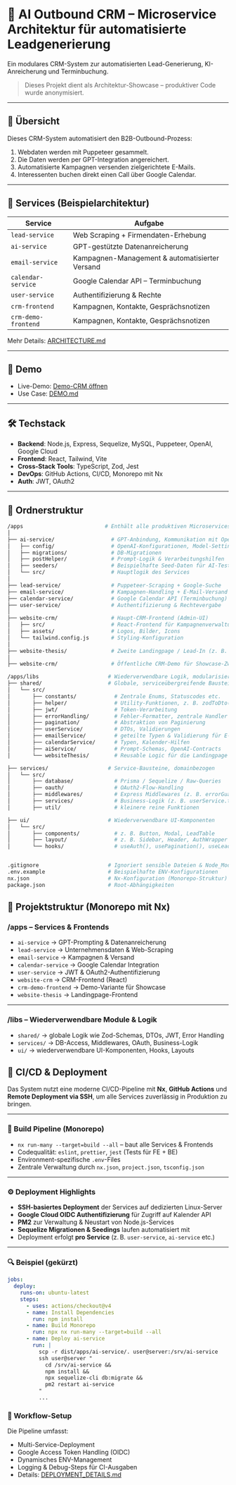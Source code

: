 # 🧠 AI Outbound CRM – Microservice Architektur für automatisierte Leadgenerierung

Ein modulares CRM-System zur automatisierten Lead-Generierung, KI-Anreicherung und Terminbuchung.

> Dieses Projekt dient als Architektur-Showcase – produktiver Code wurde anonymisiert.

---

## 🚀 Übersicht

Dieses CRM-System automatisiert den B2B-Outbound-Prozess:

1. Webdaten werden mit Puppeteer gesammelt.
2. Die Daten werden per GPT-Integration angereichert.
3. Automatisierte Kampagnen versenden zielgerichtete E-Mails.
4. Interessenten buchen direkt einen Call über Google Calendar.

---

## 🧱 Services (Beispielarchitektur)

| Service             | Aufgabe                                        |
| ------------------- | ---------------------------------------------- |
| `lead-service`      | Web Scraping + Firmendaten-Erhebung            |
| `ai-service`        | GPT-gestützte Datenanreicherung                |
| `email-service`     | Kampagnen-Management & automatisierter Versand |
| `calendar-service`  | Google Calendar API – Terminbuchung            |
| `user-service`      | Authentifizierung & Rechte                     |
| `crm-frontend`      | Kampagnen, Kontakte, Gesprächsnotizen          |
| `crm-demo-frontend` | Kampagnen, Kontakte, Gesprächsnotizen          |

Mehr Details: [ARCHITECTURE.md](./ARCHITECTURE.md)

---

## 📸 Demo

- Live-Demo: [Demo-CRM öffnen](https://demo.crm.v2202210185651204820.powersrv.de/login)
- Use Case: [DEMO.md](./DEMO.md)

---

## 🛠️ Techstack

- **Backend**: Node.js, Express, Sequelize, MySQL, Puppeteer, OpenAI, Google Cloud
- **Frontend**: React, Tailwind, Vite
- **Cross-Stack Tools**: TypeScript, Zod, Jest
- **DevOps**: GitHub Actions, CI/CD, Monorepo mit Nx
- **Auth**: JWT, OAuth2

---

## 📂 Ordnerstruktur

```bash
/apps                          # Enthält alle produktiven Microservices & Frontends
│
├── ai-service/                  # GPT-Anbindung, Kommunikation mit OpenAI API
│   ├── config/                  # OpenAI-Konfigurationen, Model-Settings
│   ├── migrations/              # DB-Migrationen
│   ├── postHelper/              # Prompt-Logik & Verarbeitungshilfen
│   ├── seeders/                 # Beispielhafte Seed-Daten für AI-Tests
│   └── src/                     # Hauptlogik des Services
│
├── lead-service/                # Puppeteer-Scraping + Google-Suche
├── email-service/               # Kampagnen-Handling + E-Mail-Versand
├── calendar-service/            # Google Calendar API (Terminbuchung)
├── user-service/                # Authentifizierung & Rechtevergabe
│
├── website-crm/                 # Haupt-CRM-Frontend (Admin-UI)
│   ├── src/                     # React-Frontend für Kampagnenverwaltung
│   ├── assets/                  # Logos, Bilder, Icons
│   └── tailwind.config.js       # Styling-Konfiguration
│
├── website-thesis/              # Zweite Landingpage / Lead-In (z. B. für Kampagnen)
│
├── website-crm/                 # Öffentliche CRM-Demo für Showcase-Zwecke

/apps/libs                      # Wiederverwendbare Logik, modularisiert durch Nx
├── shared/                     # Globale, serviceübergreifende Bausteine
│   └── src/
│       ├── constants/            # Zentrale Enums, Statuscodes etc.
│       ├── helper/               # Utility-Funktionen, z. B. zodToDto(), sleep()
│       ├── jwt/                  # Token-Verarbeitung
│       ├── errorHandling/        # Fehler-Formatter, zentrale Handler
│       ├── pagination/           # Abstraktion von Paginierung
│       ├── userService/          # DTOs, Validierungen
│       ├── emailService/         # geteilte Typen & Validierung für E-Mail-Logik
│       ├── calendarService/      # Typen, Kalender-Hilfen
│       ├── aiService/            # Prompt-Schemas, OpenAI-Contracts
│       └── websiteThesis/        # Reusable Logic für die Landingpage

├── services/                   # Service-Bausteine, domainbezogen
│   └── src/
│       ├── database/             # Prisma / Sequelize / Raw-Queries
│       ├── oauth/                # OAuth2-Flow-Handling
│       ├── middlewares/          # Express Middlewares (z. B. errorGuard, logUser)
│       ├── services/             # Business-Logik (z. B. userService.ts, leadEnricher.ts)
│       ├── util/                 # kleinere reine Funktionen

├── ui/                         # Wiederverwendbare UI-Komponenten
│   └── src/
│       ├── components/           # z. B. Button, Modal, LeadTable
│       ├── layout/               # z. B. Sidebar, Header, AuthWrapper
│       └── hooks/                # useAuth(), usePagination(), useLeads()


.gitignore                      # Ignoriert sensible Dateien & Node_Modules
.env.example                    # Beispielhafte ENV-Konfigurationen
nx.json                         # Nx-Konfiguration (Monorepo-Struktur)
package.json                    # Root-Abhängigkeiten
```

## 📂 Projektstruktur (Monorepo mit Nx)

### /apps – Services & Frontends

- `ai-service` → GPT-Prompting & Datenanreicherung
- `lead-service` → Unternehmensdaten & Web-Scraping
- `email-service` → Kampagnen & Versand
- `calendar-service` → Google Calendar Integration
- `user-service` → JWT & OAuth2-Authentifizierung
- `website-crm` → CRM-Frontend (React)
- `crm-demo-frontend` → Demo-Variante für Showcase
- `website-thesis` → Landingpage-Frontend

---

### /libs – Wiederverwendbare Module & Logik

- `shared/` → globale Logik wie Zod-Schemas, DTOs, JWT, Error Handling
- `services/` → DB-Access, Middlewares, OAuth, Business-Logik
- `ui/` → wiederverwendbare UI-Komponenten, Hooks, Layouts

## 🚀 CI/CD & Deployment

Das System nutzt eine moderne CI/CD-Pipeline mit **Nx**, **GitHub Actions** und **Remote Deployment via SSH**, um alle Services zuverlässig in Produktion zu bringen.

---

### 🔧 Build Pipeline (Monorepo)

- `nx run-many --target=build --all` – baut alle Services & Frontends
- Codequalität: `eslint`, `prettier`, `jest` (Tests für FE + BE)
- Environment-spezifische `.env`-Files
- Zentrale Verwaltung durch `nx.json`, `project.json`, `tsconfig.json`

---

### ⚙️ Deployment Highlights

- **SSH-basiertes Deployment** der Services auf dedizierten Linux-Server
- **Google Cloud OIDC Authentifizierung** für Zugriff auf Kalender API
- **PM2** zur Verwaltung & Neustart von Node.js-Services
- **Sequelize Migrationen & Seedings** laufen automatisiert mit
- Deployment erfolgt **pro Service** (z. B. `user-service`, `ai-service` etc.)

---

### 🔍 Beispiel (gekürzt)

```yaml
jobs:
  deploy:
    runs-on: ubuntu-latest
    steps:
      - uses: actions/checkout@v4
      - name: Install Dependencies
        run: npm install
      - name: Build Monorepo
        run: npx nx run-many --target=build --all
      - name: Deploy ai-service
        run: |
          scp -r dist/apps/ai-service/. user@server:/srv/ai-service
          ssh user@server "
            cd /srv/ai-service &&
            npm install &&
            npx sequelize-cli db:migrate &&
            pm2 restart ai-service
          "
          ...
```

### 📁 Workflow-Setup

Die Pipeline umfasst:

- Multi-Service-Deployment
- Google Access Token Handling (OIDC)
- Dynamisches ENV-Management
- Logging & Debug-Steps für CI-Ausgaben
- Details: [DEPLOYMENT_DETAILS.md](./DEPLOYMENT_DETAILS.md)
